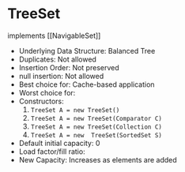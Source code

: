 # TreeSet

implements [[NavigableSet]]

- Underlying Data Structure: Balanced Tree
- Duplicates: Not allowed
- Insertion Order: Not preserved
- null insertion: Not allowed
- Best choice for: Cache-based application
- Worst choice for:
- Constructors:
  1. `TreeSet A = new TreeSet()`
  2. `TreeSet A = new TreeSet(Comparator C)`
  3. `TreeSet A = new TreeSet(Collection C)`
  4. `TreeSet A = new  TreeSet(SortedSet S)`
- Default initial capacity: 0
- Load factor/fill ratio:
- New Capacity: Increases as elements are added

